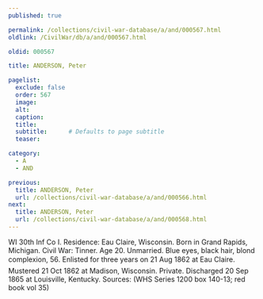 ```yaml
---
published: true

permalink: /collections/civil-war-database/a/and/000567.html
oldlink: /CivilWar/db/a/and/000567.html

oldid: 000567

title: ANDERSON, Peter

pagelist:
  exclude: false
  order: 567
  image: 
  alt:
  caption:
  title:
  subtitle:      # Defaults to page subtitle
  teaser:

category: 
  - A 
  - AND

previous:
  title: ANDERSON, Peter
  url: /collections/civil-war-database/a/and/000566.html  
next:
  title: ANDERSON, Peter
  url: /collections/civil-war-database/a/and/000568.html   
---
```

WI 30th Inf Co I. Residence: Eau Claire, Wisconsin. Born in Grand Rapids, Michigan. Civil War: Tinner. Age 20. Unmarried. Blue eyes, black hair, blond complexion, 5&#146;6&#148;. Enlisted for three years on 21 Aug 1862 at Eau Claire. Mustered 21 Oct 1862 at Madison, Wisconsin. Private. Discharged 20 Sep 1865 at Louisville, Kentucky. Sources: (WHS Series 1200 box 140-13; red book vol 35)